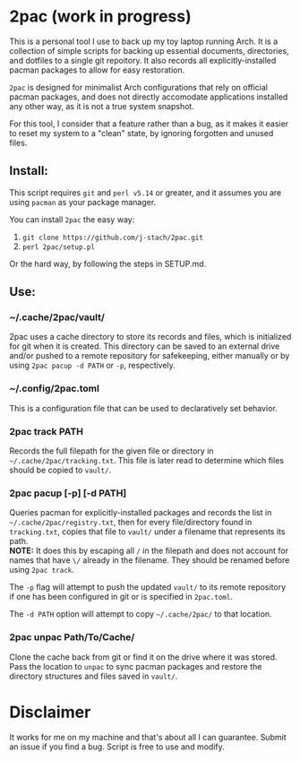 # 2pac (work in progress)
This is a personal tool I use to back up my toy laptop running Arch.
It is a collection of simple scripts for backing up essential documents,
directories, and dotfiles to a single git repoitory. It also records all 
explicitly-installed pacman packages to allow for easy restoration. <br>

`2pac` is designed for minimalist Arch configurations that rely on 
official pacman packages, and does not directly accomodate applications 
installed any other way, as it is not a true system snapshot. <br>

For this tool, I consider that a feature rather than a bug, as it 
makes it easier to reset my system to a "clean" state, by ignoring
forgotten and unused files. <br>

## Install:
This script requires `git` and `perl v5.14` or greater, and it assumes 
you are using `pacman` as your package manager. <br>

You can install `2pac` the easy way:
1. `git clone https://github.com/j-stach/2pac.git`
2. `perl 2pac/setup.pl`

Or the hard way, by following the steps in SETUP.md.

## Use:
### ~/.cache/2pac/vault/ 
2pac uses a cache directory to store its records and files, which is 
initialized for git when it is created. This directory can be saved to 
an external drive and/or pushed to a remote repository for safekeeping, 
either manually or by using `2pac pacup -d PATH` or `-p`, respectively. 
<br>
### ~/.config/2pac.toml
This is a configuration file that can be used to declaratively set behavior.
<br>
### 2pac track PATH
Records the full filepath for the given file or directory in 
`~/.cache/2pac/tracking.txt`. This file is later read to determine which files 
should be copied to `vault/`. <br>
### 2pac pacup [-p] [-d PATH]
Queries pacman for explicitly-installed packages and records the list in 
`~/.cache/2pac/registry.txt`, then for every file/directory found in 
`tracking.txt`, copies that file to `vault/` under a filename that 
represents its path. <br>
**NOTE:** It does this by escaping all `/` in the filepath and does not account
for names that have `\/` already in the filename. They should be renamed before 
using `2pac track`. <br>

The `-p` flag will attempt to push the updated `vault/` to its remote 
repository if one has been configured in git or is specified in 
`2pac.toml`. <br>

The `-d PATH` option will attempt to copy `~/.cache/2pac/` to that location. 
<br>
### 2pac unpac Path/To/Cache/
Clone the cache back from git or find it on the drive where it was stored.
Pass the location to `unpac` to sync pacman packages and restore the
directory structures and files saved in `vault/`.


# Disclaimer
It works for me on my machine and that's about all I can guarantee.
Submit an issue if you find a bug. Script is free to use and modify. 
